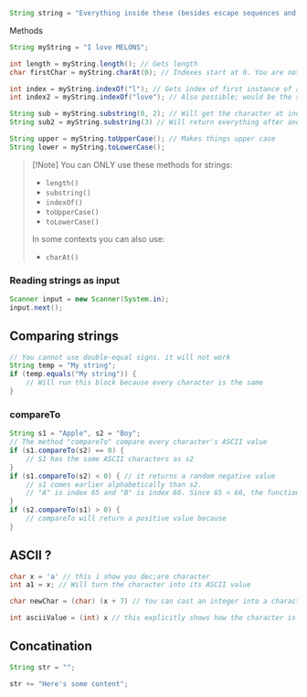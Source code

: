```java
String string = "Everything inside these (besides escape sequences and quotes) will be allowed in a string"

```

Methods
```java
String myString = "I love MELONS";

int length = myString.length(); // Gets length
char firstChar = myString.charAt(0); // Indexes start at 0. You are not allowed to use this

int index = myString.indexOf("l"); // Gets index of first instance of a string. if there's none, it will give "-1"
int index2 = myString.indexOf("love"); // Also possible; would be the same as the index above.

String sub = myString.substring(0, 2); // Will get the character at index 0 up to the index before 2. Its range is basically [0, 2)
String sub2 = myString.substring(3) // Will return everything after and including index 3; [3,∞)

String upper = myString.toUpperCase(); // Makes things upper case
String lower = myString.toLowerCase();
```
>[!Note] You can ONLY use these methods for strings:
> * `length()`
> * `substring()`
> * `indexOf()` 
> * `toUpperCase()`
> * `toLowerCase()`
>
>In some contexts you can also use:
> * `charAt()`
### Reading strings as input
```java
Scanner input = new Scanner(System.in);
input.next();
```


## Comparing strings
```java
// You cannot use double-equal signs. it will not work
String temp = "My string";
if (temp.equals("My string")) {
	// Will run this block because every character is the same
}
```

### compareTo
``` java
String s1 = "Apple", s2 = "Boy";
// The method "compareTo" compare every character's ASCII value
if (s1.compareTo(s2) == 0) {
	// S1 has the same ASCII characters as s2
}
if (s1.compareTo(s2) < 0) { // it returns a random negative value
	// s1 comes earlier alphabetically than s2.
	// "A" is index 65 and "B" is index 66. Since 65 < 66, the function returns a value less than 0
}
if (s2.compareTo(s1) > 0) {
	// compareTo will return a positive value because 
}
```

## ASCII ?
```java
char x = 'a' // this i show you dec;are character
int a1 = x; // Will turn the character into its ASCII value

char newChar = (char) (x + 7) // You can cast an integer into a character via the ASCII value

int asciiValue = (int) x // this explicitly shows how the character is casted into a number to get its ascii value!
```


## Concatination

```java
String str = "";

str += "Here's some content";
```